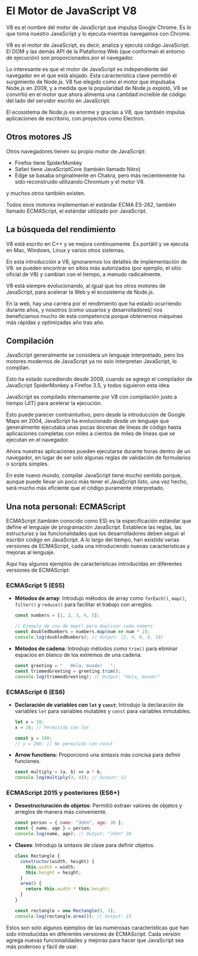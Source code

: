 # El Motor de JavaScript V8

V8 es el nombre del motor de JavaScript que impulsa Google Chrome. Es lo que toma nuestro JavaScript y lo ejecuta mientras navegamos con Chrome.

V8 es el motor de JavaScript, es decir, analiza y ejecuta código JavaScript. El DOM y las demás API de la Plataforma Web (que conforman el entorno de ejecución) son proporcionados por el navegador.

Lo interesante es que el motor de JavaScript es independiente del navegador en el que está alojado. Esta característica clave permitió el surgimiento de Node.js. V8 fue elegido como el motor que impulsaba Node.js en 2009, y a medida que la popularidad de Node.js explotó, V8 se convirtió en el motor que ahora alimenta una cantidad increíble de código del lado del servidor escrito en JavaScript.

El ecosistema de Node.js es enorme y gracias a V8, que también impulsa aplicaciones de escritorio, con proyectos como Electron.

## Otros motores JS
Otros navegadores tienen su propio motor de JavaScript:

- Firefox tiene SpiderMonkey
- Safari tiene JavaScriptCore (también llamado Nitro)
- Edge se basaba originalmente en Chakra, pero más recientemente ha sido reconstruido utilizando Chromium y el motor V8.

y muchos otros también existen.

Todos esos motores implementan el estándar ECMA ES-262, también llamado ECMAScript, el estándar utilizado por JavaScript.

## La búsqueda del rendimiento
V8 está escrito en C++ y se mejora continuamente. Es portátil y se ejecuta en Mac, Windows, Linux y varios otros sistemas.

En esta introducción a V8, ignoraremos los detalles de implementación de V8: se pueden encontrar en sitios más autorizados (por ejemplo, el sitio oficial de V8) y cambian con el tiempo, a menudo radicalmente.

V8 está siempre evolucionando, al igual que los otros motores de JavaScript, para acelerar la Web y el ecosistema de Node.js.

En la web, hay una carrera por el rendimiento que ha estado ocurriendo durante años, y nosotros (como usuarios y desarrolladores) nos beneficiamos mucho de esta competencia porque obtenemos máquinas más rápidas y optimizadas año tras año.

## Compilación
JavaScript generalmente se considera un lenguaje interpretado, pero los motores modernos de JavaScript ya no solo interpretan JavaScript, lo compilan.

Esto ha estado sucediendo desde 2009, cuando se agregó el compilador de JavaScript SpiderMonkey a Firefox 3.5, y todos siguieron esta idea.

JavaScript es compilado internamente por V8 con compilación justo a tiempo (JIT) para acelerar la ejecución.

Esto puede parecer contraintuitivo, pero desde la introducción de Google Maps en 2004, JavaScript ha evolucionado desde un lenguaje que generalmente ejecutaba unas pocas docenas de líneas de código hasta aplicaciones completas con miles a cientos de miles de líneas que se ejecutan en el navegador.

Ahora nuestras aplicaciones pueden ejecutarse durante horas dentro de un navegador, en lugar de ser solo algunas reglas de validación de formularios o scripts simples.

En este nuevo mundo, compilar JavaScript tiene mucho sentido porque, aunque puede llevar un poco más tener el JavaScript listo, una vez hecho, será mucho más eficiente que el código puramente interpretado.


## Una nota personal: ECMAScript

ECMAScript (también conocido como ES) es la especificación estándar que define el lenguaje de programación JavaScript. Establece las reglas, las estructuras y las funcionalidades que los desarrolladores deben seguir al escribir código en JavaScript. A lo largo del tiempo, han existido varias versiones de ECMAScript, cada una introduciendo nuevas características y mejoras al lenguaje.

Aquí hay algunos ejemplos de características introducidas en diferentes versiones de ECMAScript:

### ECMAScript 5 (ES5)
- **Métodos de array**: Introdujo métodos de array como `forEach()`, `map()`, `filter()` y `reduce()` para facilitar el trabajo con arreglos.
  ```javascript
  const numbers = [1, 2, 3, 4, 5];
  
  // Ejemplo de uso de map() para duplicar cada número
  const doubledNumbers = numbers.map(num => num * 2);
  console.log(doubledNumbers); // Output: [2, 4, 6, 8, 10]
  ```

- **Métodos de cadena**: Introdujo métodos como `trim()` para eliminar espacios en blanco de los extremos de una cadena.
  ```javascript
  const greeting = "   Hola, mundo!   ";
  const trimmedGreeting = greeting.trim();
  console.log(trimmedGreeting); // Output: "Hola, mundo!"
  ```

### ECMAScript 6 (ES6)
- **Declaración de variables con `let` y `const`**: Introdujo la declaración de variables `let` para variables mutables y `const` para variables inmutables.
  ```javascript
  let x = 10;
  x = 20; // Permitido con let
  
  const y = 100;
  // y = 200; // No permitido con const
  ```

- **Arrow functions**: Proporcionó una sintaxis más concisa para definir funciones.
  ```javascript
  const multiply = (a, b) => a * b;
  console.log(multiply(3, 4)); // Output: 12
  ```

### ECMAScript 2015 y posteriores (ES6+)
- **Desestructuración de objetos**: Permitió extraer valores de objetos y arreglos de manera más conveniente.
  ```javascript
  const person = { name: "John", age: 30 };
  const { name, age } = person;
  console.log(name, age); // Output: "John" 30
  ```

- **Clases**: Introdujo la sintaxis de clase para definir objetos.
  ```javascript
  class Rectangle {
    constructor(width, height) {
      this.width = width;
      this.height = height;
    }
    area() {
      return this.width * this.height;
    }
  }
  
  const rectangle = new Rectangle(5, 3);
  console.log(rectangle.area()); // Output: 15
  ```

Estos son solo algunos ejemplos de las numerosas características que han sido introducidas en diferentes versiones de ECMAScript. Cada versión agrega nuevas funcionalidades y mejoras para hacer que JavaScript sea más poderoso y fácil de usar.